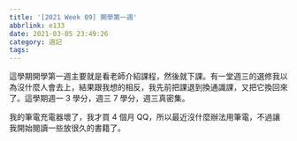 ```yaml
---
title: '[2021 Week 09] 開學第一週'
abbrlink: e133
date: 2021-03-05 23:49:26
category: 週記
tags:
---
```

這學期開學第一週主要就是看老師介紹課程，然後就下課。有一堂週三的選修我以為沒什麼人會去上，結果跟我想的相反，我先前把課退到換通識課，又把它換回來了。這學期週一 3 學分，週三 7 學分，週三真密集。
<!-- more -->
我的筆電充電器壞了，我才買 4 個月 QQ，所以最近沒什麼辦法用筆電，不過讓我開始閱讀一些放很久的書籍了。
